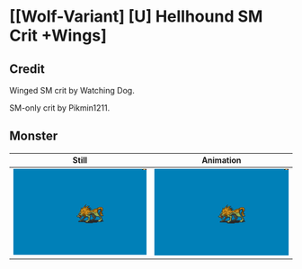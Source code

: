 # [\[Wolf-Variant\] \[U\] Hellhound SM Crit +Wings]

## Credit

Winged SM crit by Watching Dog.

SM-only crit by Pikmin1211.

## Monster

| Still | Animation |
| :---: | :-------: |
| ![Monster still](./Monster_000.png) | ![Monster animation](./Monster.gif) |
